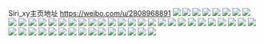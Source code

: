 Siri_xy主页地址 https://weibo.com/u/2808968891 
![](https://wx4.sinaimg.cn/mw2000/a76d76bbly1h84qyw3zf3j20sg16otqt.jpg) 
![](https://wx4.sinaimg.cn/mw2000/a76d76bbly1h84qyqpa8tj21bl0sghax.jpg) 
![](https://wx4.sinaimg.cn/mw2000/a76d76bbly1h84qyto8ppj20sg16ox4q.jpg) 
![](https://wx4.sinaimg.cn/mw2000/a76d76bbly1h84qzf3vckj22sk23fe83.jpg) 
![](https://wx4.sinaimg.cn/mw2000/a76d76bbly1h84qyzdac2j20sg1rzb29.jpg) 
![](https://wx4.sinaimg.cn/mw2000/a76d76bbly1h84qz75m46j225927unpd.jpg) 
![](https://wx4.sinaimg.cn/mw2000/a76d76bbly1h84qzqmg39j235s2dc7wl.jpg) 
![](https://wx4.sinaimg.cn/mw2000/a76d76bbly1h84qz5fg3lj23402c04qs.jpg) 
![](https://wx4.sinaimg.cn/mw2000/a76d76bbly1h84qzuhqc1j21gl35skjm.jpg) 
![](https://wx4.sinaimg.cn/mw2000/a76d76bbly1h7pp7n0xbbj2340340kjo.jpg) 
![](https://wx4.sinaimg.cn/mw2000/a76d76bbly1h7pp7266zfj22c0340kjo.jpg) 
![](https://wx4.sinaimg.cn/mw2000/a76d76bbly1h7pp7gokm0j234032a1l1.jpg) 
![](https://wx4.sinaimg.cn/mw2000/a76d76bbly1h7ppad2qb7j20u00mi7f0.jpg) 
![](https://wx4.sinaimg.cn/mw2000/a76d76bbly1h7pp747564j21ri2554qp.jpg) 
![](https://wx4.sinaimg.cn/mw2000/a76d76bbly1h7pp77mypxj20u60u6wug.jpg) 
![](https://wx4.sinaimg.cn/mw2000/a76d76bbly1h7pp9rgs70j20zk0k0102.jpg) 
![](https://wx4.sinaimg.cn/mw2000/a76d76bbly1h7pp6wuh09j20zo256n77.jpg) 
![](https://wx4.sinaimg.cn/mw2000/a76d76bbly1h7pp9qkepoj2280280x6r.jpg) 
![](https://wx4.sinaimg.cn/mw2000/a76d76bbly1h767rs8l68j22801o07wh.jpg) 
![](https://wx4.sinaimg.cn/mw2000/a76d76bbly1h767s0ak86j21o0280qv5.jpg) 
![](https://wx4.sinaimg.cn/mw2000/a76d76bbly1h767rqi900j21in1xn7wh.jpg) 
![](https://wx4.sinaimg.cn/mw2000/a76d76bbly1h767ryaf10j23402c0kjp.jpg) 
![](https://wx4.sinaimg.cn/mw2000/a76d76bbly1h767rpr5v8j224a36chdx.jpg) 
![](https://wx4.sinaimg.cn/mw2000/a76d76bbly1h767rsks9sj20vv16g40y.jpg) 
![](https://wx4.sinaimg.cn/mw2000/a76d76bbly1h767rv8ugxj22c03407wh.jpg) 
![](https://wx4.sinaimg.cn/mw2000/a76d76bbly1h767s3y6a7j23342bcqjg.jpg) 
![](https://wx4.sinaimg.cn/mw2000/a76d76bbly1h767s2q163j22c03407wk.jpg) 
![](https://wx4.sinaimg.cn/mw2000/a76d76bbgy1h6c350oa5dj22fz1efhdt.jpg) 
![](https://wx4.sinaimg.cn/mw2000/a76d76bbgy1h6c354xefvj22dg340npf.jpg) 
![](https://wx4.sinaimg.cn/mw2000/a76d76bbgy1h6c3af4dpcj20u014otkm.jpg) 
![](https://wx4.sinaimg.cn/mw2000/a76d76bbgy1h6c3h8wu56j222q340b2d.jpg) 
![](https://wx4.sinaimg.cn/mw2000/a76d76bbgy1h6c3gydu59j222q340kjo.jpg) 
![](https://wx4.sinaimg.cn/mw2000/a76d76bbgy1h6c3h3ihl9j222q340b2c.jpg) 
![](https://wx4.sinaimg.cn/mw2000/a76d76bbgy1h6c3b4xmnyj222q340u10.jpg) 
![](https://wx4.sinaimg.cn/mw2000/a76d76bbgy1h6c3frpzlpj22c0340hdv.jpg) 
![](https://wx4.sinaimg.cn/mw2000/a76d76bbgy1h6c3b9j55fj222q340hdw.jpg) 
![](https://wx4.sinaimg.cn/mw2000/a76d76bbgy1h6c3hee0tuj22dg340nph.jpg) 
![](https://wx4.sinaimg.cn/mw2000/a76d76bbgy1h6c3gr9mlmj20u01akn9q.jpg) 
![](https://wx4.sinaimg.cn/mw2000/a76d76bbgy1h6c3hied16j21dt340qv7.jpg) 
![](https://wx4.sinaimg.cn/mw2000/a76d76bbgy1h6c3595katj21zy3401l1.jpg) 
![](https://wx4.sinaimg.cn/mw2000/a76d76bbgy1h6c3gu68xij21dv3407wj.jpg) 
![](https://wx4.sinaimg.cn/mw2000/a76d76bbgy1h6c3ucfri4j21lk340x6q.jpg) 
![](https://wx4.sinaimg.cn/mw2000/a76d76bbly1h4v2f1khypj22801o0e83.jpg) 
![](https://wx4.sinaimg.cn/mw2000/a76d76bbly1h4v2f3kqxsj22801o04qr.jpg) 
![](https://wx4.sinaimg.cn/mw2000/a76d76bbly1h4v2f8g3zfj22801o04qr.jpg) 
![](https://wx4.sinaimg.cn/mw2000/a76d76bbly1h4v2fcmnp0j22392uihdv.jpg) 
![](https://wx4.sinaimg.cn/mw2000/a76d76bbly1h4v2f65o6fj22801o01kz.jpg) 
![](https://wx4.sinaimg.cn/mw2000/a76d76bbly1h4v2fjw5ldj233y23knpf.jpg) 
